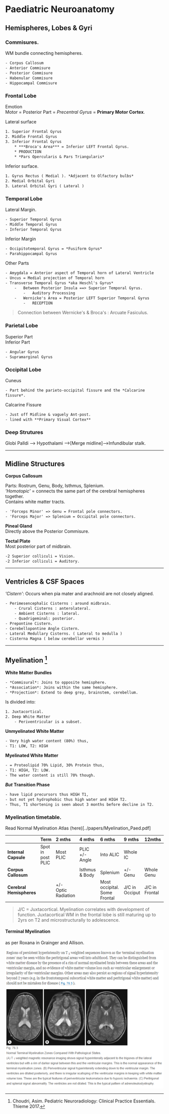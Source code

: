 # Paediatric Neuroanatomy

## Hemispheres, Lobes & Gyri

### Commisures.

WM bundle connecting hemispheres.  

    - Corpus Callosum  
    - Anterior Commisure  
    - Posterior Commisure  
    - Habenular Commisure  
    - Hippocampal Commisure 

### Frontal Lobe  

Emotion  
Motor = Posterior Part = *Precentral Gyrus* = **Primary Motor Cortex**.  

Lateral surface  

    1. Superior Frontal Gyrus  
    2. Middle Frontal Gyrus  
    3. Inferior Frontal Gyrus    
        * ***Broca's Area*** = Inferior LEFT Frontal Gyrus.   
        * PRODUCTION    
        * *Pars Opercularis & Pars Triangularis*    

Inferior surface.  

    1. Gyrus Rectus ( Medial ). *Adjacent to Olfactory bulbs*  
    2. Medial Orbital Gyri   
    3. Lateral Orbital Gyri ( Lateral ) 

### Temporal Lobe 

Lateral Margin.  

    - Superior Temporal Gyrus  
    - Middle Temporal Gyrus  
    - Inferior Temporal Gyrus    
Inferior Margin  

    - Occipitotemporal Gyrus = *Fusiform Gyrus*  
    - Parahippocampal Gyrus 

Other Parts  

    - Amygdala = Anterior aspect of Temporal horn of Lateral Ventricle  
    - Uncus = Medial projection of Temporal horn  
    - Transverse Temporal Gyrus *aka Heschl's Gyrus*  
	    -	Between Posterior Insula ==> Superior Temporal Gyrus.   
	        -	Auditory Processing  
	    -   Wernicke's Area = Posterior LEFT Superior Temporal Gyrus   
		    -	RECEPTION  
> Connection between Wernicke's & Broca's : Arcuate Fasiculus.

### Parietal Lobe 

Superior Part  
Inferior Part  

    - Angular Gyrus  
    - Supramarginal Gyrus   

### Occipital Lobe  

Cuneus  

    - Part behind the parieto-occipital fissure and the *Calcarine fissure*.  
Calcarine Fissure  

    - Just off Midline & vaguely Ant-post. 
    - lined with **Primary Visual Cortex**  

### Deep Strutures   
  
Globi Palldi --> Hypothalami -->[Merge midline]-->Infundibular stalk.  

---

## Midline Structures  

**Corpus Callosum**  

Parts: Rostrum, Genu, Body, Isthmus, Splenium.   
*'Homotopic'* = connects the same part of the cerebral hemispheres together.  
Contains white matter tracts.  

    - 'Forceps Minor' => Genu = Frontal pole connectors. 
    - 'Forceps Major' => Splenium = Occipital pole connectors.  

**Pineal Gland**  
Directly above the Posterior Commisure.  

**Tectal Plate**  
Most posterior part of midbrain.  

    -2 Superior colliculi = Vision.  
    -2 Inferior colliculi = Auditory.  


---

## Ventricles & CSF Spaces  

*'Cistern'*: Occurs when pia mater and arachnoid are not closely aligned.  

    - Perimesencephalic Cisterns : around midbrain.  
	    - Crural Cisterns : anterolateral.   
	    - Ambient Cisterns : lateral.   
	    - Quadrigeminal: posterior.  
    - Prepontine Cistern.  
    - Cerebellopontine Angle Cistern.  
    - Lateral Medullary Cisterns. ( Lateral to medulla )  
    - Cisterna Magna ( below cerebellar vermis )   

---
## Myelination [^Choudri2017]

[^Choudri2017]:Choudri, Asim. Pediatric Neuroradiology: Clinical Practice
	Essentials. Thieme 2017.

**White Matter Bundles**  

    - *Commisural*: Joins to opposite hemisphere.  
    - *Association*: Joins within the same hemisphere.  
    - *Projection*: Extend to deep grey, brainstem, cerebellum.    

Is divided into:  

    1. Juxtacortical.  
    2. Deep White Matter   
	    - Periventricular is a subset.  

**Unmyelinated White Matter**   

    - Very high water content (80%) thus,  
    - T1: LOW, T2: HIGH   

**Myelinated White Matter**  

    - = Proteolipid 70% Lipid, 30% Protein thus,  
    - T1: HIGH, T2: LOW.  
    - The water content is still 70% though.  

***But*** **Transition Phase**  

    - have lipid precursors thus HIGH T1,   
    - but not yet hydrophobic thus high water and HIGH T2.  
    - Thus, T1 shortening is seen about 3 months before decline in T2.  

### Myelination timetable.  

Read Normal Myelination Atlas (here)[../papers/Myelination_Paed.pdf]  

| | Term | 2 mths | 4 mths | 6 mths | 9 mths | 12mths | 18mths
|:---|:---|:---|:---|:---|:---|:---|:---
| **Internal Capsule** | Spot in post PLIC | Most PLIC | PLIC +/- Angle | Into ALIC | Whole IC |  |
| **Corpus Callosum** | | | Isthmus & Body | Splenium | +/- Genu | Whole Genu | 
| **Cerebral Hemispheres** | | +/- Optic Radiation | | Most occipital. Some Frontal | J/C in Occiput | J/C in Frontal | T2 high in J/C Frontal.  

> J/C = Juxtacortical. 
> Myelination correlates with development of function. 
> Juxtacortical WM in the frontal lobe is still maturing up to 2yrs on T2 and microstructurally to adolescence.

#### Terminal Myelination
as per Roxana in Grainger and Allison. 

![Normal Myelination](images/rox_normal_myelination.PNG)